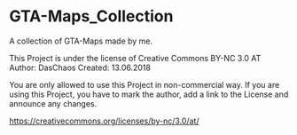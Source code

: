 # GTA-Maps_Collection
A collection of GTA-Maps made by me.


This Project is under the license of Creative Commons BY-NC 3.0 AT
Author: DasChaos
Created: 13.06.2018

You are only allowed to use this Project in non-commercial way.
If you are using this Project, you have to mark the author, add a link to the License
and announce any changes. 

https://creativecommons.org/licenses/by-nc/3.0/at/
